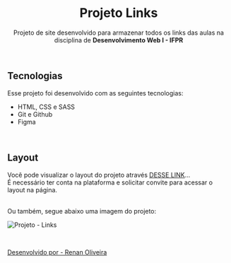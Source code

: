 <h1 align="center"> Projeto Links </h1>

<p align="center">
  Projeto de site desenvolvido para armazenar todos os links das aulas na disciplina de <b>Desenvolvimento Web I - IFPR</b>
</p>

<br>

## Tecnologias

Esse projeto foi desenvolvido com as seguintes tecnologias:
- HTML, CSS e SASS
- Git e Github
- Figma

<br>

## Layout

Você pode visualizar o layout do projeto através [DESSE LINK](https://www.figma.com/file/8lFwgBvexOcQbwDeR1h1n7/Projeto---Links?type=design&node-id=0%3A1&mode=design&t=MLn5TQuT9Hya3JOP-1)... <br>
É necessário ter conta na plataforma e solicitar convite para acessar o layout na página.

<br>
Ou também, segue abaixo uma imagem do projeto:

<br>

![Projeto - Links](https://github.com/renanolv7/project-links/assets/118858754/ed9b94a6-06b2-4701-b4f7-aaadafef1455)

<br>

<a href="https://www.linkedin.com/in/renanolv/">Desenvolvido por - Renan Oliveira</a>
